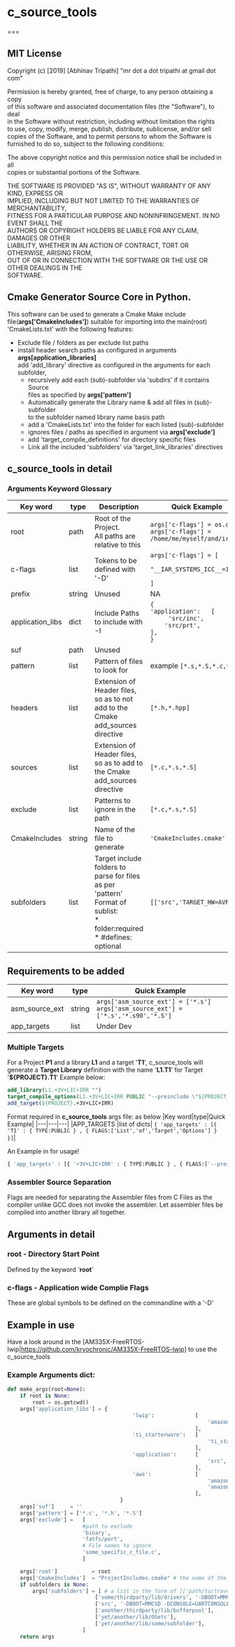 # c_source_tools  
===
## MIT License  

Copyright (c) [2019] [Abhinav Tripathi] "mr dot a dot tripathi at gmail dot com"  

Permission is hereby granted, free of charge, to any person obtaining a copy  
of this software and associated documentation files (the "Software"), to deal  
in the Software without restriction, including without limitation the rights  
to use, copy, modify, merge, publish, distribute, sublicense, and/or sell  
copies of the Software, and to permit persons to whom the Software is  
furnished to do so, subject to the following conditions:  

The above copyright notice and this permission notice shall be included in all  
copies or substantial portions of the Software.  

THE SOFTWARE IS PROVIDED "AS IS", WITHOUT WARRANTY OF ANY KIND, EXPRESS OR  
IMPLIED, INCLUDING BUT NOT LIMITED TO THE WARRANTIES OF MERCHANTABILITY,  
FITNESS FOR A PARTICULAR PURPOSE AND NONINFRINGEMENT. IN NO EVENT SHALL THE  
AUTHORS OR COPYRIGHT HOLDERS BE LIABLE FOR ANY CLAIM, DAMAGES OR OTHER  
LIABILITY, WHETHER IN AN ACTION OF CONTRACT, TORT OR OTHERWISE, ARISING FROM,  
OUT OF OR IN CONNECTION WITH THE SOFTWARE OR THE USE OR OTHER DEALINGS IN THE  
SOFTWARE.  

## Cmake Generator Source Core in Python.  
This software can be used to generate a Cmake Make include file(**args['CmakeIncludes']**)
suitable for importing into the main(root)  
'CmakeLists.txt' with the following features:  
* Exclude file / folders as per exclude list paths  
* install header search paths as configured in arguments **args[application_libraries]**   
  add 'add_library' directive as configured in the arguments for each subfolder,  
  * recursively add each (sub)-subfolder via 'subdirs' if it contains Source  
    files as specified by **args['pattern']**  
  * Automatically generate the Library name & add all files in (sub)-subfolder  
    to the subfolder named library name basis path  
  * add a 'CmakeLists.txt' into the folder for each listed (sub)-subfolder  
  * ignores files / paths as specified in argument via **args['exclude']**  
  * add 'target_compile_definitions' for directory specific files    
  * Link all the included 'subfolders' via 'target_link_libraries' directives    

## c_source_tools in detail
<!-- @import "[TOC]" {cmd="toc" depthFrom=1 depthTo=6 orderedList=false} -->

### Arguments Keyword Glossary

|Key word|type|Description|Quick Example|
|---|---|---|---|
|root |path |Root of the Project.<br>All paths are relative to this| `args['c-flags'] = os.cwd()`<br>`args['c-flags'] = /home/me/myself/and/irene`
|c-flags |list|Tokens to be defined with '-D'| `args['c-flags'] = [`<br>`                                 "__IAR_SYSTEMS_ICC__=1",`<br>`                              ] `|
|prefix|string|Unused| NA
|application_libs|dict|Include Paths to include with -I|`{`<br>`'application':   [`<br>`     'src/inc',`<br>`    'src/prt',`<br>`],`<br>`}`
|suf|path|Unused||
|pattern|list|Pattern of files to look for|example `[*.s,*.S,*.c,*.h]`|
|headers|list|Extension of Header files, so as to not add to the Cmake add_sources directive|`[*.h,*.hpp]`
|sources|list|Extension of Header files, so as to add to the Cmake add_sources directive|`[*.c,*.s,*.S]`|
|exclude|list|Patterns to ignore in the path|`[*.c,*.s,*.S]`|   
|CmakeIncludes|string|Name of the file to generate|`'CmakeIncludes.cmake'`
|subfolders|list|Target include folders to parse for files as per 'pattern'<br>Format of sublist:<br>* folder:required<br>* #defines: optional|`[['src','TARGET_HW=AVR],]'`|<br>

## Requirements to be added

|Key word|type|Quick Example|
|---|---|---|
|asm_source_ext|string|`args['asm_source_ext'] = ['*.s']`<br>`args['asm_source_ext'] = ['*.s','*.s90','*.S']`|<br>
|app_targets|list|Under Dev|<br>

### Multiple Targets

For a Project **P1** and a library **L1** and a target '**T1**', c_source_tools will generate a **Target Library** definition with the name '**L1.T1**' for Target '**${PROJECT}.T1**'
Example below:

```CMake
add_library(L1.+3V+LIC+IRR "")
target_compile_options(L1.+3V+LIC+IRR PUBLIC "--preinclude \"${PROJECT_SOURCE_DIR}/+3V-IRR-LIC.txt\"")
add_target(${PROJECT}.+3V+LIC+IRR)
```

Format required in **c_source_tools** args file: as below
|Key word|type|Quick Example|
|---|---|---|
|APP_TARGETS |list of dicts| `{ 'app_targets' : [{ 'T1' : { TYPE:PUBLIC } , { FLAGS:['List','of','Target','Options'] } }]`|

An Example in for usage!

```Python
{ 'app_targets' : [{ '+3V+LIC+IRR' : { TYPE:PUBLIC } , { FLAGS:['--preinclude ${PROJECT_SOURCE_DIR}/+3V-IRR-LIC.txt']} }]
```

### Assembler Source Separation

Flags are needed for separating the Assembler files from C Files as the compiler unlike GCC does not invoke the assembler. Let assembler files be compiled into another library all together.

## Arguments in detail

### root - Directory Start Point

Defined by the keyword '**root**'

### c-flags - Application wide Complie Flags

These are global symbols to be defined on the commandline with a '-D'

## Example in use

Have a look around in the [AM335X-FreeRTOS-lwip|https://github.com/kryochronic/AM335X-FreeRTOS-lwip] to use the c\_source\_tools

### Example Arguments dict:

```Python
def make_args(root=None):
    if root is None:
        root = os.getcwd()
    args['application_libs'] = {
                                        'lwip':             [
                                                                'amazon-freertos/lib/third_party/lwip',
                                                            ],
                                        'ti_starterware':   [
                                                                'ti_starterware/include',
                                                            ],
                                        'application':      [
                                                                'src',
                                                            ],
                                        'aws':              [
                                                                'amazon-freertos/lib/include',
                                                                'amazon-freertos/lib/include/private',
                                                            ],
                                    }
    args['suf']     = ''
    args['pattern'] = ['*.c', '*.h', '*.S']
    args['exclude'] =   [
                        #path to exclude
                        'binary',
                        'fatfs/port',
                        # File names to ignore
                        'some_specific_c_file.c',
                        ]

    args['root']           = root
    args['CmakeIncludes']  = "ProjectIncludes.cmake" # the name of the CMAKE INCLUDE FILE to generate
    if subfolders is None:
        args['subfolders'] = [ # a list in the form of [['path/to/traverse','FLAGS NEEDED'],]
                            ['some/thirdparty/lib/drivers', '-DBOOT=MMCSD -DCONSOLE=UARTCONSOLE'],
                            ['src', '-DBOOT=MMCSD -DCONSOLE=UARTCONSOLE'],
                            ['another/thirdparty/lib/bufferpool'],
                            ['yet/another/lib/OSetc'],
                            ['yet/another/lib/some/subfolder'],
                        ]
    return args
```
